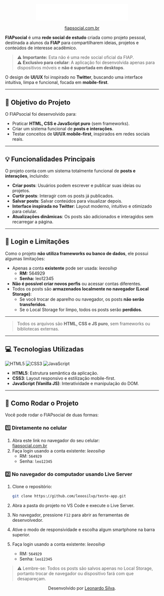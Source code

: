 <div align="center">
    <img width="300px" src="./src/assets/img/icons/FIAPsocial.svg">

<br>

[fiapsocial.com.br](https://leoosilvp.github.io/teste-app/)
</div>


**FIAPsocial** é uma **rede social de estudo** criada como projeto pessoal, destinada a alunos da **FIAP** para compartilharem ideias, projetos e conteúdos de interesse acadêmico.  

> ⚠️ **Importante:** Esta não é uma rede social oficial da FIAP.  
> ⚠️ **Exclusivo para celular**: A aplicação foi desenvolvida apenas para dispositivos móveis e **não é suportada em desktops**.

O design de **UI/UX** foi inspirado no **Twitter**, buscando uma interface intuitiva, limpa e funcional, focada em **mobile-first**.

---

## 🎯 Objetivo do Projeto

O FIAPsocial foi desenvolvido para:

- Praticar **HTML, CSS e JavaScript puro** (sem frameworks).  
- Criar um sistema funcional de **posts e interações**.  
- Testar conceitos de **UI/UX mobile-first**, inspirados em redes sociais reais.  

---

## 💡 Funcionalidades Principais

O projeto conta com um sistema totalmente funcional de **posts e interações**, incluindo:

- **Criar posts**: Usuários podem escrever e publicar suas ideias ou projetos.  
- **Curtir posts**: Interagir com os posts já publicados.  
- **Salvar posts**: Salvar conteúdos para visualizar depois.  
- **Interface inspirada no Twitter**: Layout moderno, intuitivo e otimizado para celular.  
- **Atualizações dinâmicas**: Os posts são adicionados e interagidos sem recarregar a página.  

---

## 🔐 Login e Limitações

Como o projeto **não utiliza frameworks ou banco de dados**, ele possui algumas limitações:

- Apenas a conta **existente** pode ser usada: *leeosilvp*
  - **RM:** 564929  
  - **Senha:** leo12345
- **Não é possível criar novos perfis** ou acessar contas diferentes.
- Todos os posts são **armazenados localmente no navegador (Local Storage)**:
  - Se você trocar de aparelho ou navegador, os posts **não serão transferidos**.
  - Se o Local Storage for limpo, todos os posts serão **perdidos**.

---

> Todos os arquivos são **HTML, CSS e JS puro**, sem frameworks ou bibliotecas externas.

---

## 💻 Tecnologias Utilizadas

![HTML5](https://img.shields.io/badge/HTML5-E34F26?style=flat&logo=html5&logoColor=white)
![CSS3](https://img.shields.io/badge/CSS3-1572B6?style=flat&logo=css3&logoColor=white)
![JavaScript](https://img.shields.io/badge/JavaScript-F7DF1E?style=flat&logo=javascript&logoColor=black)

- **HTML5**: Estrutura semântica da aplicação.  
- **CSS3**: Layout responsivo e estilização mobile-first.  
- **JavaScript (Vanilla JS)**: Interatividade e manipulação do DOM.




---

## 🚀 Como Rodar o Projeto

Você pode rodar o FIAPsocial de duas formas:

### 1️⃣ Diretamente no celular
1. Abra este link no navegador do seu celular:  
   [fiapsocial.com.br](https://leoosilvp.github.io/teste-app/)  
2. Faça login usando a conta existente: *leeosilvp*
   - RM: `564929`  
   - Senha: `leo12345`

### 2️⃣ No navegador do computador usando Live Server
1. Clone o repositório:
   ```bash
   git clone https://github.com/leoosilvp/teste-app.git

2. Abra a pasta do projeto no VS Code e execute o Live Server.

3. No navegador, pressione ```F12``` para abrir as ferramentas de desenvolvedor.

4. Ative o modo de responsividade e escolha algum smartphone na barra superior.

5. Faça login usando a conta existente: *leeosilvp*
   - RM: `564929`  
   - Senha: `leo12345`

>⚠️ Lembre-se: Todos os posts são salvos apenas no Local Storage, portanto trocar de navegador ou dispositivo fará com que desapareçam.

<div align="center">

Desenvolvido por [Leonardo Silva](https://www.linkedin.com/in/leeosilvp/).
</div>
